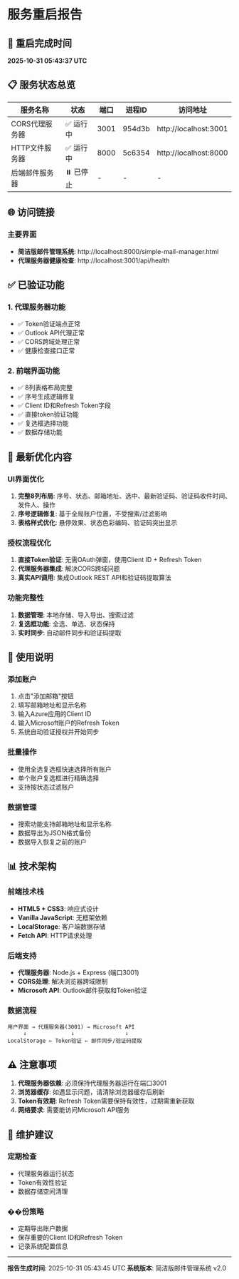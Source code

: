 # 服务重启报告

## 🔄 重启完成时间
**2025-10-31 05:43:37 UTC**

## 📋 服务状态总览

| 服务名称 | 状态 | 端口 | 进程ID | 访问地址 |
|---------|------|------|--------|----------|
| CORS代理服务器 | ✅ 运行中 | 3001 | 954d3b | http://localhost:3001 |
| HTTP文件服务器 | ✅ 运行中 | 8000 | 5c6354 | http://localhost:8000 |
| 后端邮件服务器 | ⏸️ 已停止 | - | - | - |

## 🌐 访问链接

### 主要界面
- **简洁版邮件管理系统**: http://localhost:8000/simple-mail-manager.html
- **代理服务器健康检查**: http://localhost:3001/api/health

## ✅ 已验证功能

### 1. 代理服务器功能
- ✅ Token验证端点正常
- ✅ Outlook API代理正常
- ✅ CORS跨域处理正常
- ✅ 健康检查接口正常

### 2. 前端界面功能
- ✅ 8列表格布局完整
- ✅ 序号生成逻辑修复
- ✅ Client ID和Refresh Token字段
- ✅ 直接token验证功能
- ✅ 复选框选择功能
- ✅ 数据存储功能

## 🔧 最新优化内容

### UI界面优化
1. **完整8列布局**: 序号、状态、邮箱地址、选中、最新验证码、验证码收件时间、发件人、操作
2. **序号逻辑修复**: 基于全局账户位置，不受搜索/过滤影响
3. **表格样式优化**: 悬停效果、状态色彩编码、验证码突出显示

### 授权流程优化
1. **直接Token验证**: 无需OAuth弹窗，使用Client ID + Refresh Token
2. **代理服务器集成**: 解决CORS跨域问题
3. **真实API调用**: 集成Outlook REST API和验证码提取算法

### 功能完整性
1. **数据管理**: 本地存储、导入导出、搜索过滤
2. **复选框功能**: 全选、单选、状态保持
3. **实时同步**: 自动邮件同步和验证码提取

## 🎯 使用说明

### 添加账户
1. 点击"添加邮箱"按钮
2. 填写邮箱地址和显示名称
3. 输入Azure应用的Client ID
4. 输入Microsoft账户的Refresh Token
5. 系统自动验证授权并开始同步

### 批量操作
- 使用全选复选框快速选择所有账户
- 单个账户复选框进行精确选择
- 支持按状态过滤账户

### 数据管理
- 搜索功能支持邮箱地址和显示名称
- 数据导出为JSON格式备份
- 数据导入恢复之前的账户

## 📊 技术架构

### 前端技术栈
- **HTML5 + CSS3**: 响应式设计
- **Vanilla JavaScript**: 无框架依赖
- **LocalStorage**: 客户端数据存储
- **Fetch API**: HTTP请求处理

### 后端支持
- **代理服务器**: Node.js + Express (端口3001)
- **CORS处理**: 解决浏览器跨域限制
- **Microsoft API**: Outlook邮件获取和Token验证

### 数据流程
```
用户界面 → 代理服务器(3001) → Microsoft API
     ↓              ↓                ↓
LocalStorage ← Token验证 ← 邮件同步/验证码提取
```

## ⚠️ 注意事项

1. **代理服务器依赖**: 必须保持代理服务器运行在端口3001
2. **浏览器缓存**: 如遇显示问题，请清除浏览器缓存后刷新
3. **Token有效期**: Refresh Token需要保持有效性，过期需重新获取
4. **网络要求**: 需要能访问Microsoft API服务

## 🔄 维护建议

### 定期检查
- 代理服务器运行状态
- Token有效性验证
- 数据存储空间清理

### ��份策略
- 定期导出账户数据
- 保存重要的Client ID和Refresh Token
- 记录系统配置信息

---

**报告生成时间**: 2025-10-31 05:43:45 UTC
**系统版本**: 简洁版邮件管理系统 v2.0